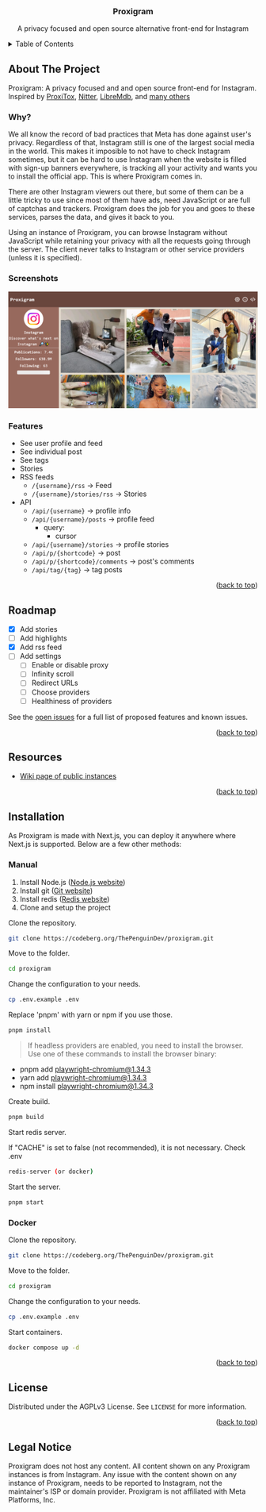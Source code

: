 <a name="readme-top"></a>

<br />
<div align="center">
  <h3 align="center">Proxigram</h3>

  <p align="center">
    A privacy focused and open source alternative front-end for Instagram
    <br/>
  </p>
</div>

<!-- TABLE OF CONTENTS -->
<details>
  <summary>Table of Contents</summary>
  <ol>
    <li>
      <a href="#about-the-project">About The Project</a>
      <ul>
       <li><a href="#why">Why?</a></li>
       <li><a href="#screenshots">Screenshots</a></li>
       <li><a href="#features">Features</a></li>
      </ul>
    </li>
    <li><a href="#roadmap">Roadmap</a></li>
    <li><a href="#resources">Resources</a></li>
    <li>
      <a href="#installation">Installation</a>
      <ul>
       <li><a href="#manual">Manual</a></li>
       <li><a href="#docker">Docker</a></li>
      </ul>
    </li>
    <li><a href="#license">License</a></li>
    <li><a href="#legal-notice">Legal notice</a></li>
  </ol>
</details>

<!-- ABOUT THE PROJECT -->

## About The Project

Proxigram: A privacy focused and and open source front-end for Instagram.
Inspired by [ProxiTox](https://github.com/pablouser1/ProxiTok), [Nitter](https://github.com/zedeus/nitter/), [LibreMdb](https://codeberg.org/zyachel/libremdb), and [many others](https://github.com/digitalblossom/alternative-frontends)


### Why?

We all know the record of bad practices that Meta has done against user's privacy. Regardless of that, Instagram still is one of the largest social media in the world. This makes it imposible to not have to check Instagram sometimes, but it can be hard to use Instagram when the website is filled with sign-up banners everywhere, is tracking all your activity and wants you to install the official app. This is where Proxigram comes in.

There are other Instagram viewers out there, but some of them can be a little tricky to use since most of them have ads, need JavaScript or are full of captchas and trackers. Proxigram does the job for you and goes to these services, parses the data, and gives it back to you.

Using an instance of Proxigram, you can browse Instagram without JavaScript while retaining your privacy with all the requests going through the server. The client never talks to Instagram or other service providers (unless it is specified).

### Screenshots

![instagram profile in proxigram](/public/screenshot.png)

### Features

- See user profile and feed
- See individual post
- See tags
- Stories
- RSS feeds
  - ```/{username}/rss``` -> Feed
  - ```/{username}/stories/rss``` -> Stories
- API
  - ```/api/{username}``` -> profile info
  - ```/api/{username}/posts``` -> profile feed
    - query:
      - cursor
  - ```/api/{username}/stories``` -> profile stories
  - ```/api/p/{shortcode}``` -> post
  - ```/api/p/{shortcode}/comments``` -> post's comments
  - ```/api/tag/{tag}``` -> tag posts

<p align="right">(<a href="#readme-top">back to top</a>)</p>

<!-- ROADMAP -->

## Roadmap

- [X] Add stories
- [ ] Add highlights
- [X] Add rss feed
- [ ] Add settings
  - [ ] Enable or disable proxy
  - [ ] Infinity scroll
  - [ ] Redirect URLs
  - [ ] Choose providers
  - [ ] Healthiness of providers 

See the [open issues](https://codeberg.org/ThePenguinDev/Proxigram/issues) for a full list of proposed features and known issues.

<p align="right">(<a href="#readme-top">back to top</a>)</p>

## Resources

-  [Wiki page of public instances](https://codeberg.org/ThePenguinDev/Proxigram/wiki/Instances)

<p align="right">(<a href="#readme-top">back to top</a>)</p>

<!-- Installation -->

## Installation

As Proxigram is made with Next.js, you can deploy it anywhere where Next.js is supported. Below are a few other methods:

### Manual

1. Install Node.js ([Node.js website](https://nodejs.org))
2. Install git ([Git website](https://git-scm.com))
3. Install redis ([Redis website](https://redis.io))
4. Clone and setup the project

Clone the repository.
```bash
git clone https://codeberg.org/ThePenguinDev/proxigram.git
```

Move to the folder.
```bash
cd proxigram
```

Change the configuration to your needs.
```bash
cp .env.example .env
```

Replace 'pnpm' with yarn or npm if you use those.
```bash
pnpm install
```

> If headless providers are enabled, you need to install the browser.
Use one of these commands to install the browser binary:

- pnpm add playwright-chromium@1.34.3
- yarn add playwright-chromium@1.34.3
- npm install playwright-chromium@1.34.3

Create build.
```bash
pnpm build
```

Start redis server.

If "CACHE" is set to false (not recommended), it is not necessary. Check .env
```bash
redis-server (or docker)
```

Start the server.
```bash
pnpm start
```

### Docker

Clone the repository.
```bash
git clone https://codeberg.org/ThePenguinDev/proxigram.git
```

Move to the folder.
```bash
cd proxigram
```

Change the configuration to your needs.
```bash
cp .env.example .env
```

Start containers.
```bash
docker compose up -d
```

<!-- LICENSE -->

<p align="right">(<a href="#readme-top">back to top</a>)</p>


## License

Distributed under the AGPLv3 License. See `LICENSE` for more information.

<p align="right">(<a href="#readme-top">back to top</a>)</p>

## Legal Notice

Proxigram does not host any content. All content shown on any Proxigram instances is from Instagram. Any issue with the content shown on any instance of Proxigram, needs to be reported to Instagram, not the maintainer's ISP or domain provider. Proxigram is not affiliated with Meta Platforms, Inc.
